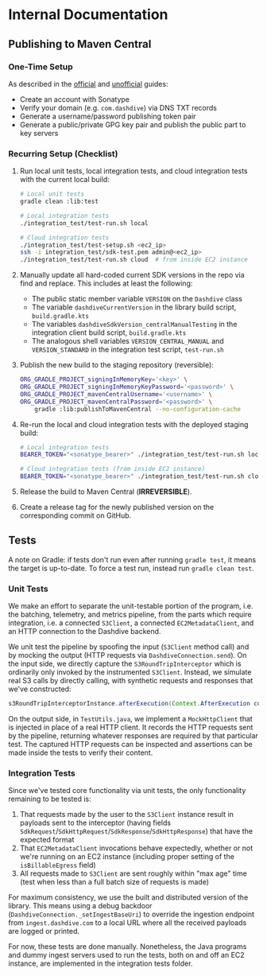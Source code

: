 # Internal Documentation

## Publishing to Maven Central

### One-Time Setup

As described in the [official](https://central.sonatype.org/publish/publish-guide/) and [unofficial](https://madhead.me/posts/no-bullshit-maven-publish/) guides:

- Create an account with Sonatype
- Verify your domain (e.g. `com.dashdive`) via DNS TXT records
- Generate a username/password publishing token pair
- Generate a public/private GPG key pair and publish the public part to key servers

### Recurring Setup (Checklist)

1. Run local unit tests, local integration tests, and cloud integration tests with the current local build:

   ```bash
   # Local unit tests
   gradle clean :lib:test

   # Local integration tests
   ./integration_test/test-run.sh local

   # Cloud integration tests
   ./integration_test/test-setup.sh <ec2_ip>
   ssh -i integration_test/sdk-test.pem admin@<ec2_ip>
   ./integration_test/test-run.sh cloud  # from inside EC2 instance
   ```

1. Manually update all hard-coded current SDK versions in the repo via find and replace. This includes at least the following:

   - The public static member variable `VERSION` on the `Dashdive` class
   - The variable `dashdiveCurrentVersion` in the library build script, `build.gradle.kts`
   - The variables `dashdiveSdkVersion_centralManualTesting` in the integration client build script, `build.gradle.kts`
   - The analogous shell variables `VERSION_CENTRAL_MANUAL` and `VERSION_STANDARD` in the integration test script, `test-run.sh`

1. Publish the new build to the staging repository (reversible):

   ```bash
   ORG_GRADLE_PROJECT_signingInMemoryKey='<key>' \
   ORG_GRADLE_PROJECT_signingInMemoryKeyPassword='<password>' \
   ORG_GRADLE_PROJECT_mavenCentralUsername='<username>' \
   ORG_GRADLE_PROJECT_mavenCentralPassword='<password>' \
       gradle :lib:publishToMavenCentral --no-configuration-cache
   ```

1. Re-run the local and cloud integration tests with the deployed staging build:

   ```bash
   # Local integration tests
   BEARER_TOKEN="<sonatype_bearer>" ./integration_test/test-run.sh local -c

   # Cloud integration tests (from inside EC2 instance)
   BEARER_TOKEN="<sonatype_bearer>" ./integration_test/test-run.sh cloud -c
   ```

1. Release the build to Maven Central (**IRREVERSIBLE**).

1. Create a release tag for the newly published version on the corresponding commit on GitHub.

## Tests

A note on Gradle: if tests don't run even after running `gradle test`, it means the target is up-to-date. To force a test run, instead run `gradle clean test`.

### Unit Tests

We make an effort to separate the unit-testable portion of the program, i.e. the batching, telemetry, and metrics pipeline, from the parts which require integration, i.e. a connected `S3Client`, a connected `EC2MetadataClient`, and an HTTP connection to the Dashdive backend.

We unit test the pipeline by spoofing the input (`S3Client` method call) and by mocking the output (HTTP requests via `DashdiveConnection.send`). On the input side, we directly capture the `S3RoundTripInterceptor` which is ordinarily only invoked by the instrumented `S3Client`. Instead, we simulate real S3 calls by directly calling, with synthetic requests and responses that we've constructed:

```java
s3RoundTripInterceptorInstance.afterExecution(Context.AfterExecution context, ExecutionAttributes executionAttributes)
```

On the output side, in `TestUtils.java`, we implement a `MockHttpClient` that is injected in place of a real HTTP client. It records the HTTP requests sent by the pipeline, returning whatever responses are required by that particular test. The captured HTTP requests can be inspected and assertions can be made inside the tests to verify their content.

### Integration Tests

Since we've tested core functionality via unit tests, the only functionality remaining to be tested is:

1. That requests made by the user to the `S3Client` instance result in payloads sent to the interceptor (having fields `SdkRequest`/`SdkHttpRequest`/`SdkResponse`/`SdkHttpResponse`) that have the expected format
1. That `EC2MetadataClient` invocations behave expectedly, whether or not we're running on an EC2 instance (including proper setting of the `isBillableEgress` field)
1. All requests made to `S3Client` are sent roughly within "max age" time (test when less than a full batch size of requests is made)

For maximum consistency, we use the built and distributed version of the library. This means using a debug backdoor (`DashdiveConnection._setIngestBaseUri`) to override the ingestion endpoint from `ingest.dashdive.com` to a local URL where all the received payloads are logged or printed.

For now, these tests are done manually. Nonetheless, the Java programs and dummy ingest servers used to run the tests, both on and off an EC2 instance, are implemented in the integration tests folder.
